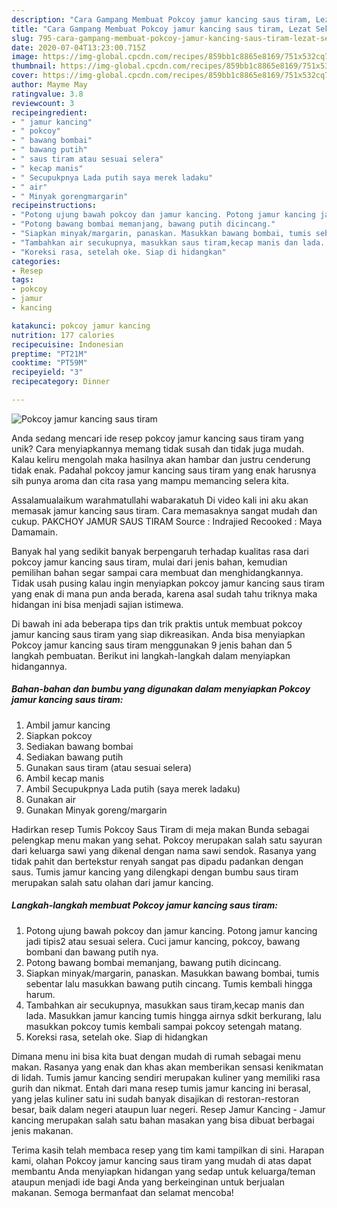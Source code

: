```yaml
---
description: "Cara Gampang Membuat Pokcoy jamur kancing saus tiram, Lezat Sekali"
title: "Cara Gampang Membuat Pokcoy jamur kancing saus tiram, Lezat Sekali"
slug: 795-cara-gampang-membuat-pokcoy-jamur-kancing-saus-tiram-lezat-sekali
date: 2020-07-04T13:23:00.715Z
image: https://img-global.cpcdn.com/recipes/859bb1c8865e8169/751x532cq70/pokcoy-jamur-kancing-saus-tiram-foto-resep-utama.jpg
thumbnail: https://img-global.cpcdn.com/recipes/859bb1c8865e8169/751x532cq70/pokcoy-jamur-kancing-saus-tiram-foto-resep-utama.jpg
cover: https://img-global.cpcdn.com/recipes/859bb1c8865e8169/751x532cq70/pokcoy-jamur-kancing-saus-tiram-foto-resep-utama.jpg
author: Mayme May
ratingvalue: 3.8
reviewcount: 3
recipeingredient:
- " jamur kancing"
- " pokcoy"
- " bawang bombai"
- " bawang putih"
- " saus tiram atau sesuai selera"
- " kecap manis"
- " Secupukpnya Lada putih saya merek ladaku"
- " air"
- " Minyak gorengmargarin"
recipeinstructions:
- "Potong ujung bawah pokcoy dan jamur kancing. Potong jamur kancing jadi tipis2 atau sesuai selera. Cuci jamur kancing, pokcoy, bawang bombani dan bawang putih nya."
- "Potong bawang bombai memanjang, bawang putih dicincang."
- "Siapkan minyak/margarin, panaskan. Masukkan bawang bombai, tumis sebentar lalu masukkan bawang putih cincang. Tumis kembali hingga harum."
- "Tambahkan air secukupnya, masukkan saus tiram,kecap manis dan lada. Masukkan jamur kancing tumis hingga airnya sdkit berkurang, lalu masukkan pokcoy tumis kembali sampai pokcoy setengah matang."
- "Koreksi rasa, setelah oke. Siap di hidangkan"
categories:
- Resep
tags:
- pokcoy
- jamur
- kancing

katakunci: pokcoy jamur kancing 
nutrition: 177 calories
recipecuisine: Indonesian
preptime: "PT21M"
cooktime: "PT59M"
recipeyield: "3"
recipecategory: Dinner

---
```



![Pokcoy jamur kancing saus tiram](https://img-global.cpcdn.com/recipes/859bb1c8865e8169/751x532cq70/pokcoy-jamur-kancing-saus-tiram-foto-resep-utama.jpg)

Anda sedang mencari ide resep pokcoy jamur kancing saus tiram yang unik? Cara menyiapkannya memang tidak susah dan tidak juga mudah. Kalau keliru mengolah maka hasilnya akan hambar dan justru cenderung tidak enak. Padahal pokcoy jamur kancing saus tiram yang enak harusnya sih punya aroma dan cita rasa yang mampu memancing selera kita.

Assalamualaikum warahmatullahi wabarakatuh Di video kali ini aku akan memasak jamur kancing saus tiram. Cara memasaknya sangat mudah dan cukup. PAKCHOY JAMUR SAUS TIRAM Source : Indrajied Recooked : Maya Damamain.

Banyak hal yang sedikit banyak berpengaruh terhadap kualitas rasa dari pokcoy jamur kancing saus tiram, mulai dari jenis bahan, kemudian pemilihan bahan segar sampai cara membuat dan menghidangkannya. Tidak usah pusing kalau ingin menyiapkan pokcoy jamur kancing saus tiram yang enak di mana pun anda berada, karena asal sudah tahu triknya maka hidangan ini bisa menjadi sajian istimewa.


Di bawah ini ada beberapa tips dan trik praktis untuk membuat pokcoy jamur kancing saus tiram yang siap dikreasikan. Anda bisa menyiapkan Pokcoy jamur kancing saus tiram menggunakan 9 jenis bahan dan 5 langkah pembuatan. Berikut ini langkah-langkah dalam menyiapkan hidangannya.

<!--inarticleads1-->

##### Bahan-bahan dan bumbu yang digunakan dalam menyiapkan Pokcoy jamur kancing saus tiram:

1. Ambil  jamur kancing
1. Siapkan  pokcoy
1. Sediakan  bawang bombai
1. Sediakan  bawang putih
1. Gunakan  saus tiram (atau sesuai selera)
1. Ambil  kecap manis
1. Ambil  Secupukpnya Lada putih (saya merek ladaku)
1. Gunakan  air
1. Gunakan  Minyak goreng/margarin


Hadirkan resep Tumis Pokcoy Saus Tiram di meja makan Bunda sebagai pelengkap menu makan yang sehat. Pokcoy merupakan salah satu sayuran dari keluarga sawi yang dikenal dengan nama sawi sendok. Rasanya yang tidak pahit dan bertekstur renyah sangat pas dipadu padankan dengan saus. Tumis jamur kancing yang dilengkapi dengan bumbu saus tiram merupakan salah satu olahan dari jamur kancing. 

<!--inarticleads2-->

##### Langkah-langkah membuat Pokcoy jamur kancing saus tiram:

1. Potong ujung bawah pokcoy dan jamur kancing. Potong jamur kancing jadi tipis2 atau sesuai selera. Cuci jamur kancing, pokcoy, bawang bombani dan bawang putih nya.
1. Potong bawang bombai memanjang, bawang putih dicincang.
1. Siapkan minyak/margarin, panaskan. Masukkan bawang bombai, tumis sebentar lalu masukkan bawang putih cincang. Tumis kembali hingga harum.
1. Tambahkan air secukupnya, masukkan saus tiram,kecap manis dan lada. Masukkan jamur kancing tumis hingga airnya sdkit berkurang, lalu masukkan pokcoy tumis kembali sampai pokcoy setengah matang.
1. Koreksi rasa, setelah oke. Siap di hidangkan


Dimana menu ini bisa kita buat dengan mudah di rumah sebagai menu makan. Rasanya yang enak dan khas akan memberikan sensasi kenikmatan di lidah. Tumis jamur kancing sendiri merupakan kuliner yang memiliki rasa gurih dan nikmat. Entah dari mana resep tumis jamur kancing ini berasal, yang jelas kuliner satu ini sudah banyak disajikan di restoran-restoran besar, baik dalam negeri ataupun luar negeri. Resep Jamur Kancing - Jamur kancing merupakan salah satu bahan masakan yang bisa dibuat berbagai jenis makanan. 

Terima kasih telah membaca resep yang tim kami tampilkan di sini. Harapan kami, olahan Pokcoy jamur kancing saus tiram yang mudah di atas dapat membantu Anda menyiapkan hidangan yang sedap untuk keluarga/teman ataupun menjadi ide bagi Anda yang berkeinginan untuk berjualan makanan. Semoga bermanfaat dan selamat mencoba!

